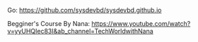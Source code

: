 
Go:
https://github.com/sysdevbd/sysdevbd.github.io

Begginer's Course By Nana: 
https://www.youtube.com/watch?v=yyUHQIec83I&ab_channel=TechWorldwithNana